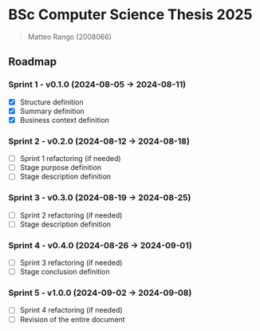 # BSc Computer Science Thesis 2025
> Matteo Rango (2008066)

## Roadmap
### Sprint 1 - v0.1.0 (2024-08-05 -> 2024-08-11)
- [x] Structure definition
- [x] Summary definition
- [x] Business context definition
### Sprint 2 - v0.2.0 (2024-08-12 -> 2024-08-18)
- [ ] Sprint 1 refactoring (if needed)
- [ ] Stage purpose definition
- [ ] Stage description definition
### Sprint 3 - v0.3.0 (2024-08-19 -> 2024-08-25)
- [ ] Sprint 2 refactoring (if needed)
- [ ] Stage description definition
### Sprint 4 - v0.4.0 (2024-08-26 -> 2024-09-01)
- [ ] Sprint 3 refactoring (if needed)
- [ ] Stage conclusion definition
### Sprint 5 - v1.0.0 (2024-09-02 -> 2024-09-08)
- [ ] Sprint 4 refactoring (if needed)
- [ ] Revision of the entire document
